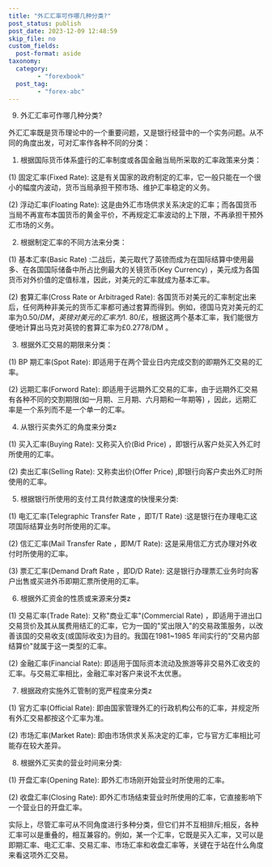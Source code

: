 ```yaml
---
title: "外汇汇率可作哪几种分类?"
post_status: publish
post_date: 2023-12-09 12:48:59
skip_file: no
custom_fields: 
  post-format: aside
taxonomy:
  category:
        - "forexbook"
  post_tag:
        - "forex-abc"
---
```


9. 外汇汇率可作哪几种分类?

外汇汇率既是货币理论中的一个重要问题，又是银行经营中的一个实务问题。从不同的角度出发，可对汇率作各种不同的分类：

1. 根据国际货币体系盛行的汇率制度或各国金融当局所采取的汇率政策来分类：

(1) 固定汇率(Fixed Rate): 这是有关国家的政府制定的汇率，它一般只能在一个很小的幅度内波动，货币当局承担干预市场、维护汇率稳定的义务。

(2) 浮动汇率(Floating Rate): 这是由外汇市场供求关系决定的汇率；而各国货币当局不再宣布本国货币的黄金平价，不再规定汇率波动的上下限，不再承担干预外汇市场的义务。

2. 根据制定汇率的不同方法来分类：

(1) 基本汇率(Basic Rate) :二战后，美元取代了英镑而成为在国际结算中使用最多、在各国国际储备中所占比例最大的关镜货币(Key Currency) ，美元成为各国货币对外价值的定值标准，因此，对美元的汇率就成为基本汇率。

(2) 套算汇率(Cross Rate or Arbitraged Rate): 各国货币对美元的汇率制定出来后，任何两种非美元的货币汇率都可通过套算而得到。例如，德国马克对美元的汇率为$0.50/DM ，英镑对美元的汇率为$1. 80/£，根据这两个基本汇率，我们能很方便地计算出马克对英镑的套算汇率为£0.2778/DM 。

3. 根据外汇交易的期限来分类：

(1) BP 期汇率(Spot Rate): 即适用于在两个营业日内完成交割的即期外汇交易的汇率。

(2) 远期汇率(Forword Rate): 即适用于远期外汇交易的汇率，由于远期外汇交易有各种不同的交割期限(如一月期、三月期、六月期和一年期等) ，因此，远期汇率是一个系列而不是一个单一的汇率。

4. 从银行买卖外汇的角度来分类z

(1) 买入汇率(Buying Rate): 又称买入价(Bid Price) ，即银行从客户处买入外汇时所使用的汇率。

(2) 卖出汇率(Selling Rate): 又称卖出价(Offer Price) ,即银行向客户卖出外汇时所使用的汇率。

5. 根据银行所使用的支付工具付款速度的快慢来分类:

(1) 电汇汇率(Telegraphic Transfer Rate ，即T/T Rate) :这是银行在办理电汇这项国际结算业务时所使用的汇率。

(2) 信汇汇率(Mail Transfer Rate ，即M/T Rate): 这是采用信汇方式办理对外收付时所使用的汇率。

(3) 票汇汇率(Demand Draft Rate ，即D/D Rate): 这是银行办理票汇业务时向客户出售或买进外币即期汇票所使用的汇率。

6. 根据外汇资金的性质或来源来分类z

(1) 交易汇率(Trade Rate): 又称"商业汇率"(Commercial Rate) ，即适用于进出口交易货价及其从属费用结汇的汇率，它为一国的"奖出限入"的交易政策服务，以改善该国的交易收支(或国际收支)为目的。我国在1981~1985 年间实行的"交易内部结算价"就属于这一类型的汇率。

(2) 金融汇率(Financial Rate): 即适用于国际资本流动及旅游等非交易外汇收支的汇率。与交易汇率相比，金融汇率对客户来说不太优惠。

7. 根据政府实施外汇管制的宽严程度来分类z

(1) 官方汇率(Official Rate): 即由国家管理外汇的行政机构公布的汇率，并规定所有外汇交易都按这个汇率为准。

(2) 市场汇率(Market Rate): 即由市场供求关系决定的汇率，它与官方汇率相比可能存在较大差异。

8. 根据外汇买卖的营业时间来分类:

(1) 开盘汇率(Opening Rate): 即外汇市场刚开始营业时所使用的汇率。

(2) 收盘汇率(Closing Rate): 即外汇市场结束营业时所使用的汇率，它直接影响下一个营业日的开盘汇率。

实际上，尽管汇率可从不同角度进行多种分类，但它们并不互相排斥;相反，各种汇率可以是重叠的，相互兼容的。例如，某一个汇率，它既是买入汇率，又可以是即期汇率、电汇汇率、交易汇率、市场汇率和收盘汇率等，关键在于站在什么角度来看这项外汇交易。
